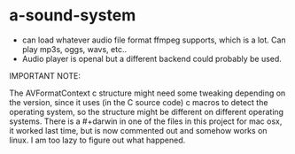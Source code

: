 # a-sound-system


- can load whatever audio file format ffmpeg supports, which is a lot. Can play mp3s, oggs, wavs, etc..
- Audio player is openal but a different backend could probably be used. 

IMPORTANT NOTE:

The AVFormatContext c structure might need some tweaking depending on the version, since it uses (in the C source code) c macros to detect the operating system, so the structure might be different on different operating systems. There is a #+darwin in one of the files in this project for mac osx, it worked last time, but is now commented out and somehow works on linux. I am too lazy to figure out what happened.

